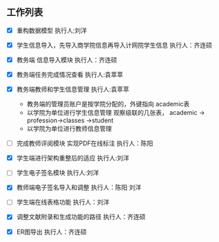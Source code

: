 ## 工作列表


- [x] 重构数据模型 执行人:刘洋

- [x] 学生信息导入，先导入商学院信息再导入计网院学生信息  执行人：齐连硕

- [x] 教务端 信息导入模块 执行人：齐连硕

- [x] 教务端任务完成情况查看  执行人:袁萃萃

- [x] 教务端教师和学生信息管理  执行人:袁萃萃 

  - 教务端的管理员账户是按学院分配的，外键指向 academic表
  - 以学院为单位进行学生信息管理   观察级联的几张表，  academic -> profession->classes ->student
  - 以学院为单位进行教师信息管理

- [ ] 完成教师评阅模块 实现PDF在线标注    执行人：陈阳

- [x] 学生端进行架构重整后的适应  执行人:刘洋

- [ ] 学生电子签名模块 执行人:刘洋

- [x] 教师端电子签名导入和调整  执行人：陈阳 刘洋

- [ ] 学生端在线表格功能 执行人：刘洋

- [x] 调整文献附录和生成功能的路径  执行人：齐连硕

- [x] ER图导出  执行人：齐连硕

  